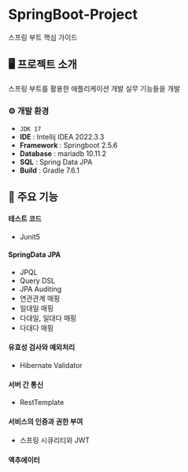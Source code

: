 # SpringBoot-Project
스프링 부트 핵심 가이드


## 🖥️ 프로젝트 소개
스프링 부트를 활용한 애플리케이션 개발 실무 기능들을 개발
<br>

### ⚙️ 개발 환경
- `JDK 17`
- **IDE** : Intellij IDEA 2022.3.3
- **Framework** : Springboot 2.5.6
- **Database** : mariadb 10.11.2
- **SQL** : Spring Data JPA
- **Build** : Gradle 7.6.1

## 📌 주요 기능
#### 테스트 코드
- Junit5

#### SpringData JPA
- JPQL
- Query DSL
- JPA Auditing
- 연관관계 매핑
 - 일대일 매핑
 - 다대일, 일대다 매핑
 - 다대다 매핑

#### 유효성 검사와 예외처리
- Hibernate Validator

#### 서버 간 통신
- RestTemplate

#### 서비스의 인증과 권한 부여
- 스프링 시큐리티와 JWT

#### 액추에이터
